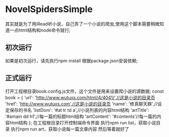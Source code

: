 # NovelSpidersSimple
其实就是为了用iRead听小说，自己弄了一个小说的爬虫,使用这个脚本需要稍微知道一点html结构和node命令就行;

## 初次运行
如果是初次运行，请先执行npm install 根据package.json安装依赖;

## 正式运行

打开工程根目录book.config.js文件，这个文件是用来设置爬小说的源数据;
const book = {
    'url': 'http://www.wutuxs.com/html/4/4041/',//这是小说的目录页
    'href': 'http://www.wutuxs.com',//这是小说的目录页
    'name': '修真聊天群',//设定保存的书名
    'listDom': '#at tr td a',//小说列表的内容html结构
    'artTitle': '#amain dd h1',//每一篇的标题html结构
    'artContent': '#contents'//每一篇的内容html结构
};
在工程根目录打开控制端命令界面
执行npm run list，获取小说目录
执行npm run art，获取小说每一篇文章内容
然后等着就好了
